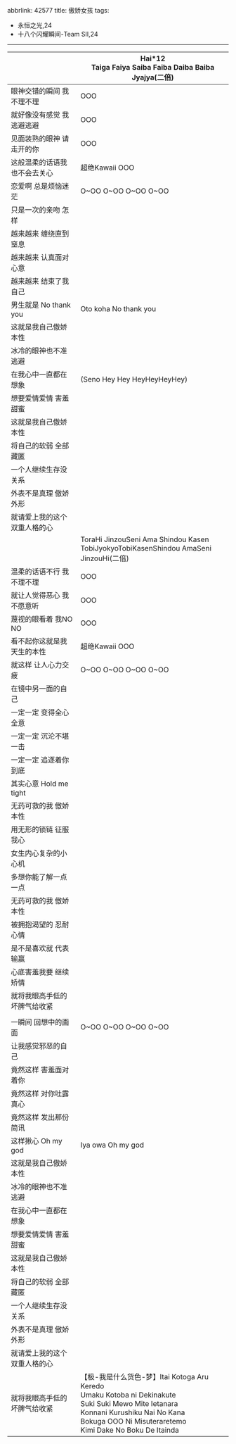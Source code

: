 abbrlink: 42577
title: 傲娇女孩
tags:
  - 永恒之光,24
  - 十八个闪耀瞬间-Team SII,24
---
|      |Hai*12<br>Taiga Faiya Saiba Faiba Daiba Baiba Jyajya(二倍)|
|--|--|
|眼神交错的瞬间 我不理不理|OOO|
|就好像没有感觉 我逃避逃避|OOO|
|见面装熟的眼神 请走开的你|OOO|
|这般温柔的话语我也不会去关心|超绝Kawaii OOO|
|恋爱啊 总是烦恼迷茫|O~OO O~OO O~OO O~OO|
|只是一次的亲吻 怎样|      |
|越来越来 缠绕直到窒息|      |
|越来越来 认真面对心意|      |
|越来越来 结束了我自己|      |
|男生就是 No thank you|Oto koha No thank you|
|这就是我自己傲娇本性|      |
|冰冷的眼神也不准逃避|      |
|在我心中一直都在想象|(Seno Hey Hey HeyHeyHeyHey)|
|想要爱情爱情 害羞甜蜜|      |
|这就是我自己傲娇本性|      |
|将自己的软弱 全部藏匿|      |
|一个人继续生存没关系|      |
|外表不是真理 傲娇外形|      |
|就请爱上我的这个双重人格的心|      |
|      |ToraHi JinzouSeni Ama Shindou Kasen<br>TobiJyokyoTobiKasenShindou AmaSeni JinzouHi(二倍)|
|温柔的话语不行 我不理不理|OOO|
|就让人觉得恶心 我不愿意听|OOO|
|蔑视的眼看着 我NO NO|OOO|
|看不起你这就是我 天生的本性|超绝Kawaii OOO|
|就这样 让人心力交疲|O~OO O~OO O~OO O~OO|
|在镜中另一面的自己|      |
|一定一定 变得全心全意|      |
|一定一定 沉沦不堪一击|      |
|一定一定 追逐着你到底|      |
|其实心意 Hold me tight|      |
|无药可救的我 傲娇本性|      |
|用无形的锁链 征服我心|      |
|女生内心复杂的小心机|      |
|多想你能了解一点一点|      |
|无药可救的我 傲娇本性|      |
|被拥抱渴望的 忍耐心情|      |
|是不是喜欢就 代表输赢|      |
|心底害羞我要 继续矫情|      |
|就将我眼高手低的坏脾气给收紧|      |
|      |      |
|一瞬间 回想中的画面|O~OO O~OO O~OO O~OO|
|让我感觉邪恶的自己|      |
|竟然这样 害羞面对着你|      |
|竟然这样 对你吐露真心|      |
|竟然这样 发出那份简讯|      |
|这样揪心 Oh my god|Iya owa Oh my god|
|这就是我自己傲娇本性|      |
|冰冷的眼神也不准逃避|      |
|在我心中一直都在想象|      |
|想要爱情爱情 害羞甜蜜|      |
|这就是我自己傲娇本性|      |
|将自己的软弱 全部藏匿|      |
|一个人继续生存没关系|      |
|外表不是真理 傲娇外形|      |
|就请爱上我的这个双重人格的心|      |
|就将我眼高手低的坏脾气给收紧|【极-我是什么货色-梦】Itai Kotoga Aru Keredo<br>Umaku Kotoba ni Dekinakute<br>Suki Suki Mewo Mite Ietanara<br>Konnani Kurushiku Nai No Kana<br>Bokuga OOO Ni Misuteraretemo<br>Kimi Dake No Boku De Itainda|